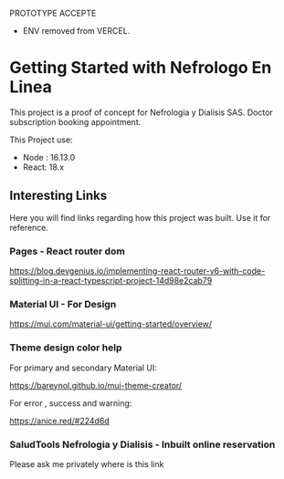 PROTOTYPE ACCEPTE
- ENV removed from VERCEL.


# Getting Started with Nefrologo En Linea

This project is a proof of concept for Nefrologia y Dialisis SAS. Doctor subscription booking appointment.

This Project use:

- Node : 16.13.0
- React: 18.x


## Interesting Links

Here you will find links regarding how this project was built. Use it for reference.
### Pages - React router dom

<https://blog.devgenius.io/implementing-react-router-v6-with-code-splitting-in-a-react-typescript-project-14d98e2cab79>

### Material UI - For Design

<https://mui.com/material-ui/getting-started/overview/>

### Theme design color help

For primary and secondary Material UI:

<https://bareynol.github.io/mui-theme-creator/>

For error , success and warning:

<https://anice.red/#224d6d>


### SaludTools Nefrologia y Dialisis - Inbuilt online reservation

Please ask me privately where is this link
